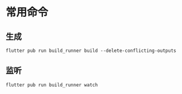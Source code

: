 # 常用命令

## 生成

```shell
flutter pub run build_runner build --delete-conflicting-outputs
```

## 监听

```shell
flutter pub run build_runner watch
```
